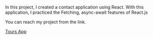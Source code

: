 In this project, I created a contact application using React. With this application, I practiced the Fetching, async-await features of React.js

You can reach my project from the link.

<a href="https://ozge-toursapp.netlify.app/">Tours App</a>
